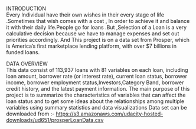 INTRODUCTION<br>
Every Individual have their own wishes in their every stage of life .Sometimes that wish comes with a cost , In order to achieve it and balance it with their daily life.People go for loans .But ,Selection of a Loan is a very calculative decision because we have to manage expenses and set out priorities accordingly. And This project is on a data set from Prosper, which is America’s first marketplace lending platform, with over $7 billions in funded loans.

DATA OVERVIEW<br>
This data consist of 113,937 loans with 81 variables on each loan, including loan amount, borrower rate (or interest rate), current loan status, borrower income, borrower employment status,Investors,Category Band, borrower credit history, and the latest payment information. The main purpose of this project is to summarize the characteristics of variables that can affect the loan status and to get some ideas about the relationships among multiple variables using summary statistics and data visualizations
Data set can be downloaded from :-
https://s3.amazonaws.com/udacity-hosted-downloads/ud651/prosperLoanData.csv
